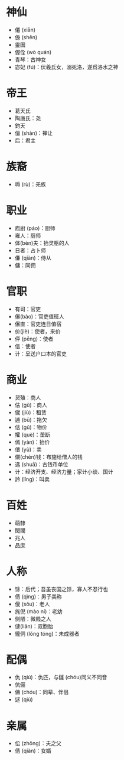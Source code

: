 # 神仙
* 僊 (xiān)
* 㑗 (shēn)
* 靈圄
* 偓佺 (wò quán)
* 青琴：古神女
* 宓妃 (fú)：伏羲氏女，溺死洛，遂爲洛水之神

# 帝王
* 葛天氏
* 陶唐氏：尧
* 鈞天
* 儃 (shàn)：禅让
* 后：君主
# 族裔
* 嗕 (rù)：羌族
# 职业
* 庖廚 (páo)：厨师
* 雍人：厨师
* 体(bèn)夫：抬灵柩的人
* 日者：占卜师
* 傔 (qiàn)：侍从
* 傭：同佣
# 官职
* 有司：官吏
* 儤(bào)：官吏值班人
* 儤直：官吏连日值宿
* 价(jiè)：使者，来价
* 伻 (pēng)：使者
* 信：使者
* 计：呈送户口本的官吏
# 商业
* 货殖：商人
* 估 (gǔ)：商人
* 僦 (jiù)：租赁
* 逋 (bū)：拖欠
* 估 (gǔ)：物价
* 攉 (què)：垄断
* 傿 (yàn)：抬价
* 儥 (yù)：卖
* 儭(chèn)钱：布施给僧人的钱
* 选 (shuā)：古钱币单位
* 计：经济开支、经济力量；家计小谈、国计
* 詅 (líng)：叫卖
# 百姓
* 萌隸
* 閭閻
* 兆人
* 品庶

# 人称
* 馀：后代；吾虽丧国之馀，寡人不忍行也
* 倩 (qìng)：男子美称
* 傁 (sǒu)：老人
* 旄倪 (mào ní)：老幼
* 侧陋：微贱之人
* 僆(liǎn)：双胞胎
* 儱侗 (lǒng tóng)：未成器者
# 配偶
* 仇 (qiú)：仇匹，与讎 (chóu)同义不同音
* 伉俪
* 儔 (chóu)：同辈、伴侣
* 逑 (qiú)
# 亲属
* 伀 (zhōng)：夫之父
* 倩 (qiàn)：女婿